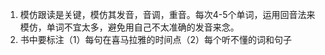 1. 模仿跟读是关键，模仿其发音，音调，重音。每次4-5个单词，运用回音法来模仿，单词不宜太多，避免用自己不太准确的发音来念。
2. 书中要标注（1）每句在喜马拉雅的时间点（2）每个听不懂的词和句子
